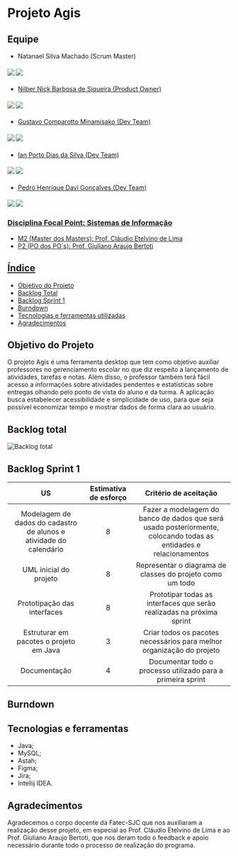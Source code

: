 # Projeto Agis

## Equipe


* Natanael Silva Machado (Scrum Master)
#### <a href="https://www.linkedin.com/in/natanael-machado-796841270/"><img src="https://img.icons8.com/fluency/48/null/linkedin-circled.png"/></a>  <a href="https://github.com/NatanaelSM"><img src="https://img.icons8.com/fluency-systems-filled/48/null/github.png"/>

* Nilber Nick Barbosa de Siqueira (Product Owner)
#### <a href="https://www.linkedin.com/mwlite/in/nilber-siqueira-b3404a176"><img src="https://img.icons8.com/fluency/48/null/linkedin-circled.png"/></a>  <a href=" https://github.com/NilberSiqueira"><img src="https://img.icons8.com/fluency-systems-filled/48/null/github.png"/>


* Gustavo Comparotto Minamisako (Dev Team)
#### <a href="https://www.linkedin.com/in/gustavo-comparotto-minamisako-73a98b250/"><img src="https://img.icons8.com/fluency/48/null/linkedin-circled.png"/></a>  <a href="https://github.com/guscomparotto"><img src="https://img.icons8.com/fluency-systems-filled/48/null/github.png"/>


* Ian Porto Dias da Silva (Dev Team)
#### <a href="https://www.linkedin.com/in/ian-porto-ds/"><img src="https://img.icons8.com/fluency/48/null/linkedin-circled.png"/></a>  <a href="https://github.com/Ianportods"><img src="https://img.icons8.com/fluency-systems-filled/48/null/github.png"/>


* Pedro Henrique Davi Gonçalves (Dev Team)
#### <a href="https://www.linkedin.com/in/pedro-davi-jobs/"><img src="https://img.icons8.com/fluency/48/null/linkedin-circled.png"/></a>  <a href="https://github.com/PedrohDavi"><img src="https://img.icons8.com/fluency-systems-filled/48/null/github.png"/>


### Disciplina Focal Point: Sistemas de Informação
* M2 (Master dos Masters): Prof. Cláudio Etelvino de Lima
* P2 (PO dos PO´s): Prof. Giuliano Araujo Bertoti

## Índice
* [Objetivo do Projeto](#objetivo-do-projeto)
* [Backlog Total](#backlog-total)
* [Backlog Sprint 1](#backlog-sprint-1)
* [Burndown](#burndown)
* [Tecnologias e ferramentas utilizadas](#tecnologias-e-ferramentas)
* [Agradecimentos](#agradecimentos)


## Objetivo do Projeto
O projeto Agis é uma ferramenta desktop que tem como objetivo auxiliar professores no gerenciamento escolar no que diz respeito a lançamento de atividades, tarefas e notas. Além disso, o professor também terá fácil acesso a informações sobre atividades pendentes e estatísticas sobre entregas olhando pelo ponto de vista do aluno e da turma. A aplicação busca estabelecer acessibilidade e simplicidade de uso, para que seja possível economizar tempo e mostrar dados de forma clara ao usuário.


## Backlog total

![Backlog total](https://user-images.githubusercontent.com/111358479/228885551-34260542-a8b2-4ccf-9ae7-f5c0d132d695.png)


## Backlog Sprint 1

| US | Estimativa de esforço | Critério de aceitação |
|:--------------:  | :----------:|:---------------------------------:|
| Modelagem de dados do cadastro de alunos e atividade do calendário  | 8 | Fazer a modelagem do banco de dados que será usado posteriormente, colocando todas as entidades e relacionamentos |
| UML inicial do projeto | 8 | Representar o diagrama de classes do projeto como um todo |
| Prototipação das interfaces| 8 | Prototipar todas as interfaces que serão realizadas na próxima sprint |
| Estruturar em pacotes o projeto em Java | 3 | Criar todos os pacotes necessários para melhor organização do projeto |
| Documentação | 4 | Documentar todo o processo utilizado para a primeira sprint |


## Burndown



## Tecnologias e ferramentas
* Java;
* MySQL;
* Astah;
* Figma;
* Jira;
* Intellij IDEA.


## Agradecimentos
Agradecemos o corpo docente da Fatec-SJC que nos auxiliaram a realização desse projeto, em especial ao Prof. Cláudio Etelvino de Lima e ao Prof. Giuliano Araujo Bertoti, que nos deram todo o feedback e apoio necessário durante todo o processo de realização do programa.
